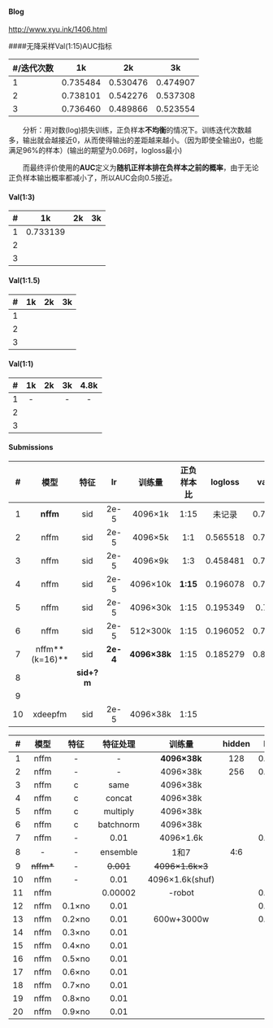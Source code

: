 #### Blog

<http://www.xyu.ink/1406.html>  

####无降采样Val(1:15)AUC指标

| \#/迭代次数 | 1k       | 2k       | 3k       |
| ----------- | -------- | -------- | -------- |
| 1           | 0.735484 | 0.530476 | 0.474907 |
| 2           | 0.738101 | 0.542276 | 0.537308 |
| 3           | 0.736460 | 0.489866 | 0.523554 |

　　分析：用对数(log)损失训练，正负样本**不均衡**的情况下。训练迭代次数越多，输出就会越接近0，从而使得输出的差距越来越小。（因为即使全输出0，也能满足96%的样本）(输出的期望为0.06时，logloss最小)

　　而最终评价使用的**AUC**定义为**随机正样本排在负样本之前的概率**，由于无论正负样本输出概率都减小了，所以AUC会向0.5接近。



#### Val(1:3)
| #    | 1k       | 2k   | 3k   |
| ---- | -------- | ---- | ---- |
| 1    | 0.733139 |      |      |
| 2    |          |      |      |
| 3    |          |      |      |  

  
#### Val(1:1.5)  
| #    | 1k   | 2k   | 3k   |
| ---- | ---- | ---- | ---- |
| 1    |      |      |      |
| 2    |      |      |      |
| 3    |      |      |      |  


#### Val(1:1)  
|  #   |  1k  |  2k  |  3k  | 4.8k |
| :--: | :--: | :--: | :--: | :--: |
|  1   |  -   |      |  -   |  -   |
|  2   |      |      |      |      |
|  3   |      |      |      |      |  

#### Submissions  

| #    | 模型 |  特征       |lr| 训练量 | 正负样本比 |logloss| val_auc |auc(提交)      |
| :--: | :----------: | :------: | :---------: | :----: | :--------: | :------: |:-:|:-:|
| 1    | **nffm** |    sid |2e-5| 4096×1k | 1:15       | 未记录 |0.736460|0.561783|
| 2    | nffm | sid  |2e-5| 4096×5k | 1:1 | 0.565518 |0.771065|0.557250|
| 3    | nffm | sid  |2e-5| 4096×9k | 1:3 | 0.458481 |0.776028|0.608831|
| 4    | nffm | sid  |2e-5| 4096×10k | **1:15** | 0.196078 | 0.774114 |0.614845|
| 5    | nffm | sid |2e-5| 4096×30k | 1:15 | 0.195349 | 0.78122 |0.628099|
| 6    | nffm | sid | 2e-5 | 512×300k | 1:15 | 0.196052 |0.787727| 0.625490 |
| 7    | nffm**(k=16)** | sid | **2e-4** | **4096×38k** | 1:15 | 0.185279 |0.831037| **0.646756** |
| 8    |  | **sid+?m** |  |  |  |  || |
| 9    |  |   |||             |        |            |          |
| 10 | xdeepfm | sid | 2e-5 |4096×38k| 1:15 |        |            | 0.622260 |

| #    | 模型 |  特征       |特征处理| 训练量 | hidden |logloss| val_auc |auc      |
| :--: | :----------: | :------: | :---------: | :----: | :--------: | :------: |:-:|:-:|
| 1  | nffm | - | - | **4096×38k** | 128 | 0.185279 |0.831037| 0.646756 |
| 2  | nffm | - | - | 4096×38k | 256 | 0.185056 |0.832358| 0.646034 |
| 3  | nffm | c | same | 4096×38k |  |  || |
| 4  | nffm | c | concat | 4096×38k |  |  || |
| 5  | nffm | c | multiply | 4096×38k |  |  || |
| 6  | nffm | c | batchnorm | 4096×38k |  |  || |
| 7   | nffm | - | 0.01 | 4096×1.6k |  | 0.191926 |0.773228| 0.635992 |
| 8  | - | - | ensemble | 1和7 | 4:6 |  || **0.647619** |
| 9  | ~~nffm*~~ | - | ~~0.001~~ | ~~4096×1.6k×3~~ |  | - |0.708772| |
| 10  | nffm | - | 0.01 | 4096×1.6k(shuf) |  |  || |
| 11    | nffm |  | 0.00002 | -robot |  | 0.187185 |0.828677| 0.647068 |
| 12    | nffm | 0.1×no | 0.01 |  |  | 0.201868 |0.800631| 0.653102 |
| 13    | nffm | 0.2×no | 0.01 | 600w+3000w |  | 0.196165 |0.811906| **0.662776** |
| 14    | nffm | 0.3×no | 0.01 |  |  |  || 0.658694 |
| 15    | nffm | 0.4×no | 0.01 |  |  |  || |
| 16    | nffm | 0.5×no | 0.01 |  |  |  || |
| 17    | nffm | 0.6×no | 0.01 |  |  |  || |
| 18    | nffm | 0.7×no | 0.01 |  |  |  || |
| 19    | nffm | 0.8×no | 0.01 |  |  |  || |
| 20    | nffm | 0.9×no | 0.01 |  |  |  || |